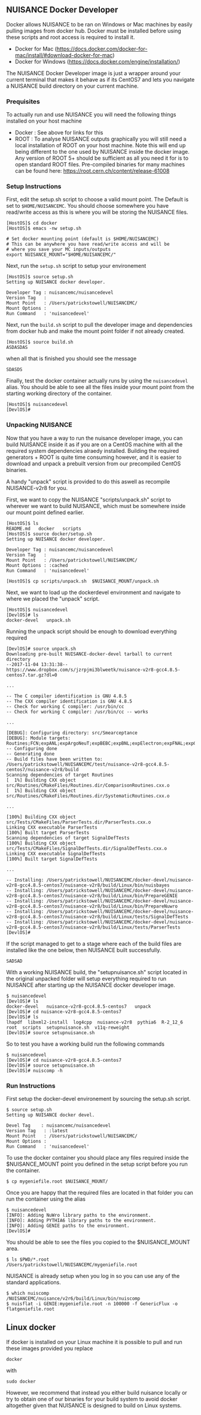 ## NUISANCE Docker Developer

Docker allows NUISANCE to be ran on Windows or Mac machines by easily pulling images from docker hub.
Docker must be installed before using these scripts and root access is required to install it.
- Docker for Mac (https://docs.docker.com/docker-for-mac/install/#download-docker-for-mac)
- Docker for Windows (https://docs.docker.com/engine/installation/)

The NUISANCE Docker Developer image is just a wrapper around your current terminal that makes it behave as if its CentOS7 and lets you navigate a NUISANCE build directory on your current machine.

### Prequisites
To actually run and use NUISANCE you will need the following things installed on your host machine
- Docker : See above for links for this
- ROOT : To analyse NUISANCE outputs graphically you will still need a local installation of ROOT on your host machine. Note this will end up being different to the one used by NUISANCE inside the docker image. Any version of ROOT 5+ should be sufficient as all you need it for is to open standard ROOT files. Pre-compiled binaries for many machines can be found here: https://root.cern.ch/content/release-61008


### Setup Instructions
First, edit the setup.sh script to choose a valid mount point. The Default is set to `$HOME/NUISANCEMC`.
You should choose somewhere you have read/write access as this is where you will be storing the NUISANCE files.
```
[HostOS]$ cd docker
[HostOS]$ emacs -nw setup.sh

# Set docker mounting point (default is $HOME/NUISANCEMC)
# This can be anywhere you have read/write access and will be
# where you save your MC inputs/outputs
export NUISANCE_MOUNT="$HOME/NUISANCEMC/"
```

Next, run the `setup.sh` script to setup your environement
``` 
[HostOS]$ source setup.sh 
Setting up NUISANCE docker developer.

Developer Tag : nuisancemc/nuisancedevel
Version Tag   :
Mount Point   : /Users/patrickstowell/NUISANCEMC/
Mount Options : 
Run Command   : 'nuisancedevel'
```

Next, run the `build.sh` script to pull the developer image and dependencies from docker hub and make the mount point folder if not already created.
```
[HostOS]$ source build.sh
ASDASDAS
```
when all that is finished you should see the message
```
SDASDS
```


Finally, test the docker container actually runs by using the `nuisancedevel` alias. You should be able to see all the files inside your mount point from the starting working directory of the container.
```
[HostOS]$ nuisancedevel
[DevlOS]#
```

### Unpacking NUISANCE 
Now that you have a way to run the nuisance developer image, you can build NUISANCE inside it as if you are on a CentOS machine with all the required system dependencies alraedy installed. Building the required generators + ROOT is quite time consuming however, and it is easier to download and unpack a prebuilt version from our precompiled CentOS binaries.

A handy "unpack" script is provided to do this aswell as recompile NUISANCE-v2r8 for you.

First, we want to copy the NUISANCE "scripts/unpack.sh" script to wherever we want to build NUISANCE, which must be somewhere inside our mount point defined earlier.
```
[HostOS]$ ls
README.md   docker   scripts
[HostOS]$ source docker/setup.sh
Setting up NUISANCE docker developer.

Developer Tag : nuisancemc/nuisancedevel
Version Tag   :
Mount Point   : /Users/patrickstowell/NUISANCEMC/
Mount Options : :cached
Run Command   : 'nuisancedevel'

[HostOS]$ cp scripts/unpack.sh	$NUISANCE_MOUNT/unpack.sh
```

Next, we want to load up the dockerdevel environment and navigate to where we placed the "unpack" script.
```
[HostOS]$ nuisancedevel
[DevlOS]# ls
docker-devel   unpack.sh
```

Running the unpack script should be enough to download everything required
```
[DevlOS]# source unpack.sh
Downloading pre-built NUISANCE-docker-devel tarball to current directory
--2017-11-04 13:31:38--  https://www.dropbox.com/s/jzrpjmi3blweetk/nuisance-v2r8-gcc4.8.5-centos7.tar.gz?dl=0

...

-- The C compiler identification is GNU 4.8.5
-- The CXX compiler identification is GNU 4.8.5
-- Check for working C compiler: /usr/bin/cc
-- Check for working C compiler: /usr/bin/cc -- works

...

[DEBUG]: Configuring directory: src/Smearceptance
[DEBUG]: Module targets: Routines;FCN;expANL;expArgoNeuT;expBEBC;expBNL;expElectron;expFNAL;expGGM;expK2K;expMINERvA;expMiniBooNE;expSciBooNE;expT2K;MCStudies;NuisGenie;FitBase;InputHandler;Splines;Reweight;Utils;Smearceptance
-- Configuring done
-- Generating done
-- Build files have been written to: /Users/patrickstowell/NUISANCEMC/test/nuisance-v2r8-gcc4.8.5-centos7/nuisance-v2r8/build
Scanning dependencies of target Routines
[  1%] Building CXX object src/Routines/CMakeFiles/Routines.dir/ComparisonRoutines.cxx.o
[  1%] Building CXX object src/Routines/CMakeFiles/Routines.dir/SystematicRoutines.cxx.o

...

[100%] Building CXX object src/Tests/CMakeFiles/ParserTests.dir/ParserTests.cxx.o
Linking CXX executable ParserTests
[100%] Built target ParserTests
Scanning dependencies of target SignalDefTests
[100%] Building CXX object src/Tests/CMakeFiles/SignalDefTests.dir/SignalDefTests.cxx.o
Linking CXX executable SignalDefTests
[100%] Built target SignalDefTests

...

-- Installing: /Users/patrickstowell/NUISANCEMC/docker-devel/nuisance-v2r8-gcc4.8.5-centos7/nuisance-v2r8/build/Linux/bin/nuisbayes
-- Installing: /Users/patrickstowell/NUISANCEMC/docker-devel/nuisance-v2r8-gcc4.8.5-centos7/nuisance-v2r8/build/Linux/bin/PrepareGENIE
-- Installing: /Users/patrickstowell/NUISANCEMC/docker-devel/nuisance-v2r8-gcc4.8.5-centos7/nuisance-v2r8/build/Linux/bin/PrepareNuwro
-- Installing: /Users/patrickstowell/NUISANCEMC/docker-devel/nuisance-v2r8-gcc4.8.5-centos7/nuisance-v2r8/build/Linux/tests/SignalDefTests
-- Installing: /Users/patrickstowell/NUISANCEMC/docker-devel/nuisance-v2r8-gcc4.8.5-centos7/nuisance-v2r8/build/Linux/tests/ParserTests
[DevlOS]#
```
If the script managed to get to a stage where each of the build files are installed like the one below, then NUISANCE built successfully.
```
SADSAD
```

With a working NUISANCE build, the "setupnuisance.sh" script located in the original unpacked folder will setup everything required to run NUISANCE after starting up the NUISANCE docker developer image.
```
$ nuisancedevel
[DevlOS]# ls
docker-devel   nuisance-v2r8-gcc4.8.5-centos7   unpack
[DevlOS]# cd nuisance-v2r8-gcc4.8.5-centos7
[DevlOS]# ls
lhapdf  libxml2-install  log4cpp  nuisance-v2r8  pythia6  R-2_12_6  root  scripts  setupnuisance.sh  v11q-reweight
[DevlOS]# source setupnuisance.sh
```

So to test you have a working build run the following commands
```
$ nuisancedevel
[DevlOS]# cd nuisance-v2r8-gcc4.8.5-centos7
[DevlOS]# source setupnuisance.sh
[DevlOS]# nuiscomp -h
```

### Run Instructions
First setup the docker-devel environement by sourcing the setup.sh script.
```
$ source setup.sh
Setting up NUISANCE docker devel.

Devel Tag    : nuisancemc/nuisancedevel
Version Tag   : :latest
Mount Point   : /Users/patrickstowell/NUISANCEMC/
Mount Options :
Run Command   : 'nuisancedevel'
```
To use the docker container you should place any files required inside the $NUISANCE_MOUNT point you defined in the setup script before you run the container.
```
$ cp mygeniefile.root $NUISANCE_MOUNT/
```
Once you are happy that the required files are located in that folder you can run the container using the alias
```
$ nuisancedevel
[INFO]: Adding NuWro library paths to the environment.
[INFO]: Adding PYTHIA6 library paths to the environment.
[INFO]: Adding GENIE paths to the environment.
[DevlOS]#
```
You should be able to see the files you copied to the $NUISANCE_MOUNT area.
```
$ ls $PWD/*.root
/Users/patrickstowell/NUISANCEMC/mygeniefile.root
```
NUISANCE is already setup when you log in so you can use any of the standard applications.
```
$ which nuiscomp 
/NUISANCEMC/nuisance/v2r6/build/Linux/bin/nuiscomp
$ nuisflat -i GENIE:mygeniefile.root -n 100000 -f GenericFlux -o flatgeniefile.root
```


## Linux docker
If docker is installed on your Linux machine it is possible to pull and run these images provided you replace 
```
docker
```
with
```
sudo docker
```

However, we recommend that instead you either build nuisance locally or try to obtain one of our binaries for your build system to avoid docker altogether given that NUISANCE is designed to build on Linux systems.
